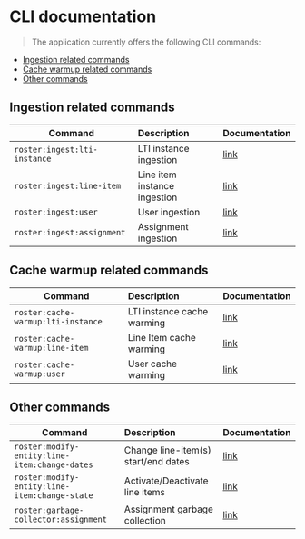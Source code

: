 # CLI documentation

> The application currently offers the following CLI commands:

- [Ingestion related commands](#ingestion-related-commands)
- [Cache warmup related commands](#cache-warmup-related-commands)
- [Other commands](#other-commands)

## Ingestion related commands

| Command                      | Description                  | Documentation                                |
| -----------------------------|:-----------------------------|:---------------------------------------------|
| `roster:ingest:lti-instance` | LTI instance ingestion       | [link](cli/lti-instance-ingester-command.md) |
| `roster:ingest:line-item`    | Line item instance ingestion | [link](cli/line-item-ingester-command.md)    |
| `roster:ingest:user`         | User ingestion               | [link](cli/user-ingester-command.md)         |
| `roster:ingest:assignment`   | Assignment ingestion         | [link](cli/assignment-ingester-command.md)   |

## Cache warmup related commands

| Command                            | Description                | Documentation                                    |
| -----------------------------------|:---------------------------|:-------------------------------------------------|
| `roster:cache-warmup:lti-instance` | LTI instance cache warming | [link](cli/lti-instance-cache-warmer-command.md) |
| `roster:cache-warmup:line-item`    | Line Item cache warming    | [link](cli/line-item-cache-warmer-command.md)    |
| `roster:cache-warmup:user`         | User cache warming         | [link](cli/user-cache-warmer-command.md)         |

## Other commands

| Command                                       | Description                         | Documentation                                              |
| ----------------------------------------------|:------------------------------------|:-----------------------------------------------------------|
| `roster:modify-entity:line-item:change-dates` | Change line-item(s) start/end dates | [link](cli/modify-entity-line-item-change-dates-command.md)|
| `roster:modify-entity:line-item:change-state` | Activate/Deactivate line items      | [link](cli/modify-entity-line-item-change-state-command.md)|
| `roster:garbage-collector:assignment`         | Assignment garbage collection       | [link](cli/assignment-garbage-collector-command.md)        |
